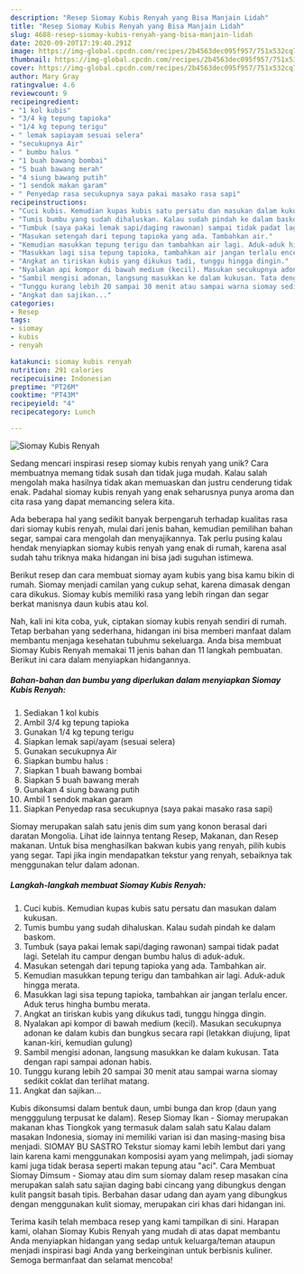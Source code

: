 ```yaml
---
description: "Resep Siomay Kubis Renyah yang Bisa Manjain Lidah"
title: "Resep Siomay Kubis Renyah yang Bisa Manjain Lidah"
slug: 4688-resep-siomay-kubis-renyah-yang-bisa-manjain-lidah
date: 2020-09-20T17:19:40.291Z
image: https://img-global.cpcdn.com/recipes/2b4563dec095f957/751x532cq70/siomay-kubis-renyah-foto-resep-utama.jpg
thumbnail: https://img-global.cpcdn.com/recipes/2b4563dec095f957/751x532cq70/siomay-kubis-renyah-foto-resep-utama.jpg
cover: https://img-global.cpcdn.com/recipes/2b4563dec095f957/751x532cq70/siomay-kubis-renyah-foto-resep-utama.jpg
author: Mary Gray
ratingvalue: 4.6
reviewcount: 9
recipeingredient:
- "1 kol kubis"
- "3/4 kg tepung tapioka"
- "1/4 kg tepung terigu"
- " lemak sapiayam sesuai selera"
- "secukupnya Air"
- " bumbu halus "
- "1 buah bawang bombai"
- "5 buah bawang merah"
- "4 siung bawang putih"
- "1 sendok makan garam"
- " Penyedap rasa secukupnya saya pakai masako rasa sapi"
recipeinstructions:
- "Cuci kubis. Kemudian kupas kubis satu persatu dan masukan dalam kukusan."
- "Tumis bumbu yang sudah dihaluskan. Kalau sudah pindah ke dalam baskom."
- "Tumbuk (saya pakai lemak sapi/daging rawonan) sampai tidak padat lagi. Setelah itu campur dengan bumbu halus di aduk-aduk."
- "Masukan setengah dari tepung tapioka yang ada. Tambahkan air."
- "Kemudian masukkan tepung terigu dan tambahkan air lagi. Aduk-aduk hingga merata."
- "Masukkan lagi sisa tepung tapioka, tambahkan air jangan terlalu encer. Aduk terus hingha bumbu merata."
- "Angkat an tiriskan kubis yang dikukus tadi, tunggu hingga dingin."
- "Nyalakan api kompor di bawah medium (kecil). Masukan secukupnya adonan ke dalam kubis dan bungkus secara rapi (letakkan diujung, lipat kanan-kiri, kemudian gulung)"
- "Sambil mengisi adonan, langsung masukkan ke dalam kukusan. Tata dengan rapi sampai adonan habis."
- "Tunggu kurang lebih 20 sampai 30 menit atau sampai warna siomay sedikit coklat dan terlihat matang."
- "Angkat dan sajikan..."
categories:
- Resep
tags:
- siomay
- kubis
- renyah

katakunci: siomay kubis renyah 
nutrition: 291 calories
recipecuisine: Indonesian
preptime: "PT26M"
cooktime: "PT43M"
recipeyield: "4"
recipecategory: Lunch

---
```



![Siomay Kubis Renyah](https://img-global.cpcdn.com/recipes/2b4563dec095f957/751x532cq70/siomay-kubis-renyah-foto-resep-utama.jpg)

Sedang mencari inspirasi resep siomay kubis renyah yang unik? Cara membuatnya memang tidak susah dan tidak juga mudah. Kalau salah mengolah maka hasilnya tidak akan memuaskan dan justru cenderung tidak enak. Padahal siomay kubis renyah yang enak seharusnya punya aroma dan cita rasa yang dapat memancing selera kita.

Ada beberapa hal yang sedikit banyak berpengaruh terhadap kualitas rasa dari siomay kubis renyah, mulai dari jenis bahan, kemudian pemilihan bahan segar, sampai cara mengolah dan menyajikannya. Tak perlu pusing kalau hendak menyiapkan siomay kubis renyah yang enak di rumah, karena asal sudah tahu triknya maka hidangan ini bisa jadi suguhan istimewa.

Berikut resep dan cara membuat siomay ayam kubis yang bisa kamu bikin di rumah. Siomay menjadi camilan yang cukup sehat, karena dimasak dengan cara dikukus. Siomay kubis memiliki rasa yang lebih ringan dan segar berkat manisnya daun kubis atau kol.


Nah, kali ini kita coba, yuk, ciptakan siomay kubis renyah sendiri di rumah. Tetap berbahan yang sederhana, hidangan ini bisa memberi manfaat dalam membantu menjaga kesehatan tubuhmu sekeluarga. Anda bisa membuat Siomay Kubis Renyah memakai 11 jenis bahan dan 11 langkah pembuatan. Berikut ini cara dalam menyiapkan hidangannya.

<!--inarticleads1-->

##### Bahan-bahan dan bumbu yang diperlukan dalam menyiapkan Siomay Kubis Renyah:

1. Sediakan 1 kol kubis
1. Ambil 3/4 kg tepung tapioka
1. Gunakan 1/4 kg tepung terigu
1. Siapkan  lemak sapi/ayam (sesuai selera)
1. Gunakan secukupnya Air
1. Siapkan  bumbu halus :
1. Siapkan 1 buah bawang bombai
1. Siapkan 5 buah bawang merah
1. Gunakan 4 siung bawang putih
1. Ambil 1 sendok makan garam
1. Siapkan  Penyedap rasa secukupnya (saya pakai masako rasa sapi)


Siomay merupakan salah satu jenis dim sum yang konon berasal dari daratan Mongolia. Lihat ide lainnya tentang Resep, Makanan, dan Resep makanan. Untuk bisa menghasilkan bakwan kubis yang renyah, pilih kubis yang segar. Tapi jika ingin mendapatkan tekstur yang renyah, sebaiknya tak menggunakan telur dalam adonan. 

<!--inarticleads2-->

##### Langkah-langkah membuat Siomay Kubis Renyah:

1. Cuci kubis. Kemudian kupas kubis satu persatu dan masukan dalam kukusan.
1. Tumis bumbu yang sudah dihaluskan. Kalau sudah pindah ke dalam baskom.
1. Tumbuk (saya pakai lemak sapi/daging rawonan) sampai tidak padat lagi. Setelah itu campur dengan bumbu halus di aduk-aduk.
1. Masukan setengah dari tepung tapioka yang ada. Tambahkan air.
1. Kemudian masukkan tepung terigu dan tambahkan air lagi. Aduk-aduk hingga merata.
1. Masukkan lagi sisa tepung tapioka, tambahkan air jangan terlalu encer. Aduk terus hingha bumbu merata.
1. Angkat an tiriskan kubis yang dikukus tadi, tunggu hingga dingin.
1. Nyalakan api kompor di bawah medium (kecil). Masukan secukupnya adonan ke dalam kubis dan bungkus secara rapi (letakkan diujung, lipat kanan-kiri, kemudian gulung)
1. Sambil mengisi adonan, langsung masukkan ke dalam kukusan. Tata dengan rapi sampai adonan habis.
1. Tunggu kurang lebih 20 sampai 30 menit atau sampai warna siomay sedikit coklat dan terlihat matang.
1. Angkat dan sajikan...


Kubis dikonsumsi dalam bentuk daun, umbi bunga dan krop (daun yang mengggulung terpusat ke dalam). Resep Siomay Ikan - Siomay merupakan makanan khas Tiongkok yang termasuk dalam salah satu Kalau dalam masakan Indonesia, siomay ini memiliki varian isi dan masing-masing bisa menjadi. SIOMAY BU SASTRO Tekstur siomay kami lebih lembut dari yang lain karena kami menggunakan komposisi ayam yang melimpah, jadi siomay kami juga tidak berasa seperti makan tepung atau &#34;aci&#34;. Cara Membuat Siomay Dimsum - Siomay atau dim sum siomay dalam resep masakan cina merupakan salah satu sajian daging babi cincang yang dibungkus dengan kulit pangsit basah tipis. Berbahan dasar udang dan ayam yang dibungkus dengan menggunakan kulit siomay, merupakan ciri khas dari hidangan ini. 

Terima kasih telah membaca resep yang kami tampilkan di sini. Harapan kami, olahan Siomay Kubis Renyah yang mudah di atas dapat membantu Anda menyiapkan hidangan yang sedap untuk keluarga/teman ataupun menjadi inspirasi bagi Anda yang berkeinginan untuk berbisnis kuliner. Semoga bermanfaat dan selamat mencoba!
